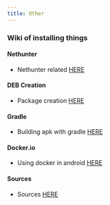 ```yaml
---
title: Other
---
```


### Wiki of installing things
#### Nethunter
* Nethunter related [HERE](https://pwn-term.github.io/wiki/other/nethunter/default.html)

#### DEB Creation
* Package creation [HERE](https://pwn-term.github.io/wiki/other/package-creation/default.html)

#### Gradle
* Building apk with gradle [HERE](https://pwn-term.github.io/wiki/other/gradle-apk/default.html)

#### Docker.io
* Using docker in android [HERE](https://pwn-term.github.io/wiki/other/docker/default.html)

#### Sources
* Sources [HERE](https://pwn-term.github.io/wiki/other/sources/default.html)
